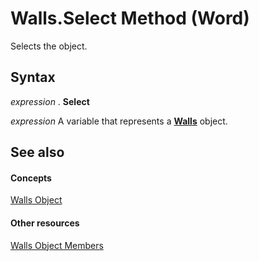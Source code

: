
# Walls.Select Method (Word)

Selects the object.


## Syntax

 _expression_ . **Select**

 _expression_ A variable that represents a **[Walls](e98c7218-b944-12bb-caf9-daecee4b6c0c.md)** object.


## See also


#### Concepts


[Walls Object](e98c7218-b944-12bb-caf9-daecee4b6c0c.md)
#### Other resources


[Walls Object Members](ff55b62c-e618-2e72-be85-fbe67cefc9ad.md)
